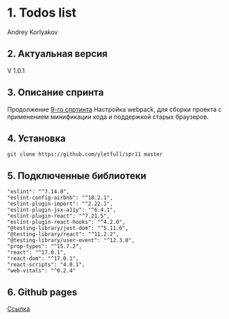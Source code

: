 # 1. Todos list
Andrey Korlyakov  

## 2. Актуальная версия  
V 1.0.1 

## 3. Описание спринта  
Продолжение [9-го спртинта](https://github.com/yletfull/spr9/blob/master/README.md) 
Настройка webpack, для сборки проекта с применением минификации кода и поддержкой старых браузеров.

## 4. Установка  
`git clone https://github.com/yletfull/spr11 master`

## 5. Подключенные библиотеки  
    "eslint": "^7.14.0",  
    "eslint-config-airbnb": "^18.2.1",  
    "eslint-plugin-import": "^2.22.1",  
    "eslint-plugin-jsx-a11y": "^6.4.1",  
    "eslint-plugin-react": "^7.21.5",  
    "eslint-plugin-react-hooks": "^4.2.0",
    "@testing-library/jest-dom": "^5.11.6",  
    "@testing-library/react": "^11.2.2",  
    "@testing-library/user-event": "^12.3.0",  
    "prop-types": "^15.7.2",  
    "react": "^17.0.1",  
    "react-dom": "^17.0.1",  
    "react-scripts": "4.0.1",  
    "web-vitals": "^0.2.4"  

## 6. Github pages  
[Ссылка](https://github.com/yletfull/todos/) 
